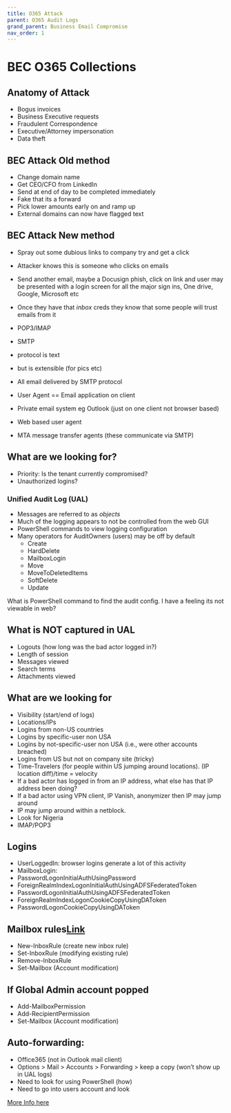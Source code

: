 ```yaml
---
title: O365 Attack
parent: O365 Audit Logs
grand_parent: Business Email Compromise
nav_order: 1
---
```


# BEC O365 Collections

## Anatomy of Attack

- Bogus invoices
- Business Executive requests
- Fraudulent Correspondence
- Executive/Attorney impersonation
- Data theft

## BEC Attack Old method
- Change domain name
- Get CEO/CFO from LinkedIn
- Send at end of day to be completed immediately
- Fake that its a forward
- Pick lower amounts early on and ramp up
- External domains can now have flagged text

## BEC Attack New method
- Spray out some dubious links to company try and get a click
- Attacker knows this is someone who clicks on emails
- Send another email, maybe a Docusign phish, click on link and user may be presented with a login screen for all the major sign ins, One drive, Google, Microsoft etc
- Once they have that *inbox* creds they know that some people will trust emails from it
- POP3/IMAP
- SMTP 
- protocol is text
- but is extensible (for pics etc)
- All email delivered by SMTP protocol

- User Agent == Email application on client
- Private email system eg Outlook (just on one client not browser based)
- Web based user agent
- MTA message transfer agents (these communicate via SMTP)


## What are we looking for?

- Priority: Is the tenant currently compromised?
- Unauthorized logins?

### Unified Audit Log (UAL)
- Messages are referred to as *objects*
- Much of the logging appears to not be controlled from the web GUI
- PowerShell commands to view logging configuration
- Many operators for AuditOwners (users) may be off by default
    - Create
    - HardDelete
    - MailboxLogin
    - Move
    - MoveToDeletedItems
    - SoftDelete
    - Update

What is PowerShell command to find the audit config. I have a feeling its not viewable in web?

## What is NOT captured in UAL
- Logouts (how long was the bad actor logged in?)
- Length of session
- Messages viewed
- Search terms
- Attachments viewed

## What are we looking for
- Visibility (start/end of logs)
- Locations/IPs
- Logins from non-US countries
- Logins by specific-user non USA
- Logins by not-specific-user non USA (i.e., were other accounts breached)
- Logins from US but not on company site (tricky)
- Time-Travelers (for people within US jumping around locations). (IP location diff)/time = velocity
- If a bad actor has logged in from an IP address, what else has that IP address been doing?
- If a bad actor using VPN client, IP Vanish, anonymizer then IP may jump around
- IP may jump around within a netblock.
- Look for Nigeria
- IMAP/POP3

## Logins
- UserLoggedIn: browser logins generate a lot of this activity
- MailboxLogin:
- PasswordLogonInitialAuthUsingPassword
- ForeignRealmIndexLogonInitialAuthUsingADFSFederatedToken
- PasswordLogonInitialAuthUsingADFSFederatedToken
- ForeignRealmIndexLogonCookieCopyUsingDAToken
- PasswordLogonCookieCopyUsingDAToken

## Mailbox rules[Link](url)
- New-InboxRule (create new inbox rule)
- Set-InboxRule (modifying existing rule)
- Remove-InboxRule
- Set-Mailbox (Account modification)

## If Global Admin account popped
- Add-MailboxPermission
- Add-RecipientPermission
- Set-Mailbox (Account modification)

## Auto-forwarding: 
- Office365 (not in Outlook mail client)
- Options > Mail > Accounts > Forwarding > keep a copy (won’t show up in UAL logs)
- Need to look for using PowerShell (how)
- Need to go into users account and look

[More Info here](https://docs.microsoft.com/en-us/microsoft-365/compliance/search-the-audit-log-in-security-and-compliance?view=o365-worldwide)


